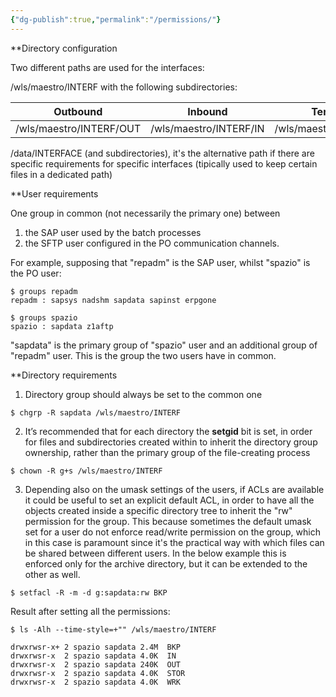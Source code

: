 ```yaml
---
{"dg-publish":true,"permalink":"/permissions/"}
---
```



**Directory configuration

Two different paths are used for the interfaces:

/wls/maestro/INTERF with the following subdirectories:

| Outbound                | Inbound                | Temporary               | Archive |
| ----------------------- | ---------------------- | ----------------------- | ------- |
| /wls/maestro/INTERF/OUT | /wls/maestro/INTERF/IN | /wls/maestro/INTERF/WRK |/wls/maestro/INTERF/BKP         |

/data/INTERFACE (and subdirectories), it's the alternative path if there are specific requirements for specific interfaces (tipically used to keep certain files in a dedicated path)


**User requirements

One group in common (not necessarily the primary one) between 
1. the SAP user used by the batch processes
2. the SFTP user configured in the PO communication channels.

For example, supposing that "repadm" is the SAP user, whilst "spazio" is the PO user:

```shell
$ groups repadm
repadm : sapsys nadshm sapdata sapinst erpgone
```

```shell
$ groups spazio
spazio : sapdata z1aftp
```

"sapdata" is the primary group of "spazio" user and an additional group of "repadm" user. This is the group the two users have in common.
  
  
**Directory requirements


1. Directory group should always be set to the common one

```shell
$ chgrp -R sapdata /wls/maestro/INTERF
```

2. It’s recommended that for each directory the **setgid** bit is set, in order for files and subdirectories created within to inherit the directory group ownership, rather than the primary group of the file-creating process

```shell
$ chown -R g+s /wls/maestro/INTERF
```

3. Depending also on the umask settings of the users, if ACLs are available it could be useful to set an explicit default ACL, in order to have all the objects created inside a specific directory tree to inherit the "rw" permission for the group. This because sometimes the default umask set for a user do not enforce read/write permission on the group, which in this case is paramount since it's the practical way with which files can be shared between different users. In the below example this is enforced only for the archive directory, but it can be extended to the other as well.

```shell
$ setfacl -R -m -d g:sapdata:rw BKP
```

Result after setting all the permissions:

```shell
$ ls -Alh --time-style=+"" /wls/maestro/INTERF

drwxrwsr-x+ 2 spazio sapdata 2.4M  BKP
drwxrwsr-x  2 spazio sapdata 4.0K  IN
drwxrwsr-x  2 spazio sapdata 240K  OUT
drwxrwsr-x  2 spazio sapdata 4.0K  STOR
drwxrwsr-x  2 spazio sapdata 4.0K  WRK
```
